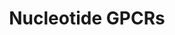 ---
annotations:
- type: Pathway Ontology
  value: G protein mediated signaling pathway
authors:
- MaintBot
- Egonw
- Eweitz
description: ''
last-edited: 2021-05-27
organisms:
- Danio rerio
redirect_from:
- /index.php/Pathway:WP1364
- /instance/WP1364
schema-jsonld:
- '@context': https://schema.org/
  '@id': https://wikipathways.github.io/pathways/WP1364.html
  '@type': Dataset
  creator:
    '@type': Organization
    name: WikiPathways
  description: ''
  keywords:
  - Adenine
  - LOC571410
  - LOC794698
  - adora2aa
  - LOC566099
  - LOC100003922
  - LTB4R
  - zgc:153784
  - ADORA1
  - P2RY4
  - P2RY2
  - adora2b
  - Adenosine
  license: CC0
  name: Nucleotide GPCRs
seo: CreativeWork
title: Nucleotide GPCRs
wpid: WP1364
---